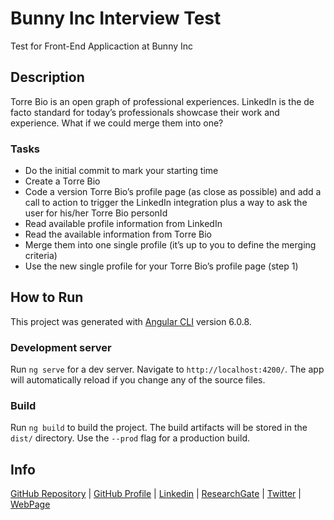 # Bunny Inc Interview Test

Test for Front-End Applicaction at Bunny Inc

## Description

Torre Bio is an open graph of professional experiences. LinkedIn is the de facto standard for today’s professionals showcase their work and experience. What if we could merge them into one?

### Tasks

* Do the initial commit to mark your starting time
* Create a Torre Bio
* Code a version Torre Bio’s profile page (as close as possible) and add a call to action to trigger the LinkedIn integration plus a way to ask the user for his/her Torre Bio personId
* Read available profile information from LinkedIn
* Read the available information from Torre Bio
* Merge them into one single profile (it’s up to you to define the merging criteria)
* Use the new single profile for your Torre Bio’s profile page (step 1)

## How to Run
This project was generated with [Angular CLI](https://github.com/angular/angular-cli) version 6.0.8.

### Development server

Run `ng serve` for a dev server. Navigate to `http://localhost:4200/`. The app will automatically reload if you change any of the source files.

### Build

Run `ng build` to build the project. The build artifacts will be stored in the `dist/` directory. Use the `--prod` flag for a production build.

Info
----------------------------
[GitHub Repository](https://github.com/geralch/bunnyIncTorreBioTest)
| [GitHub Profile](https://github.com/geralch)
| [Linkedin](https://www.linkedin.com/in/geraldinecaicedohidalgo)
| [ResearchGate](https://www.researchgate.net/profile/Geraldine_Caicedo)
| [Twitter](https://twitter.com/chougeral)
| [WebPage](https://agilenerdnote.tumblr.com/)
